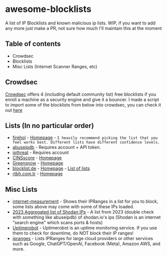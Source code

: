 # awesome-blocklists
A list of IP Blocklists and known malicious ip lists.
WIP, if you want to add any more just make a PR, not sure how much I'll maintain this at the moment

## Table of contents
- Crowdsec
- Blocklists
- Misc Lists (Internet Scanner Ranges, etc)

## Crowdsec
[Crowdsec](https://crowdsec.net) offers 4 (including default community list) free blocklists if you enroll a machine as a security engine and give it a bouncer.
I made a script to import some of the blocklists from below into crowdsec, you can check it out [here](https://codeberg.org/Itsyourdriver/crowdsec-blocklist-import-manual)

## Lists (In no particular order)
- [firehol](https://iplists.firehol.org/) - [Homepage](https://firehol.org/) - `I heavily recommend picking the list that you feel works best. Different lists have different confidence levels.`
- [abuseipdb](https://www.abuseipdb.com/) - Requires account + API token.
- [ipthreat](https://ipthreat.net/lists) - Requires account
- [CINSscore](https://cinsscore.com/list/ci-badguys.txt) - [Homepage](https://cinsscore.com/#list)
- [Greensnow](https://blocklist.greensnow.co/greensnow.txt) - [Homepage](https://www.greensnow.co/)
- [blocklist.de](https://lists.blocklist.de/lists/all.txt) - [Homepage](https://www.blocklist.de/en/index.html) - [List of lists](https://www.blocklist.de/en/export.html)
- [rtbh.com.tr](https://list.rtbh.com.tr/output.txt) - [Homepage](https://list.rtbh.com.tr/)

## Misc Lists
- [internet-measurement](https://internet-measurement.com/#ips) - Shows their IPRanges in a list for you to block, some lists above may come with some of these IPs loaded.
- [2023 Aggregated list of Shodan IPs](https://www.ipfire.org/docs/configuration/firewall/blockshodan) - A list from 2023 (double check with something like abuseipdb) of shodan.io's ips (Shodan is an internet "search engine" which scans ports & hosts)
- [Uptimerobot](https://uptimerobot.com/help/locations/) - Uptimerobot is an uptime monitoring service. If you use them to check for downtime, do NOT block their IP ranges!
- [ipranges](https://github.com/lord-alfred/ipranges) - Lists IPRanges for large cloud providers or other services such as Google, ChatGPT/OpenAI, Facebook (Meta), Amazon AWS, and more.
